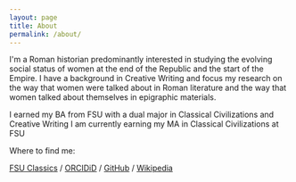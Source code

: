 ```yaml
---
layout: page
title: About
permalink: /about/
---
```


I'm a Roman historian predominantly interested in studying the evolving social status of women at the end of the Republic and the start of the Empire. I have a background in Creative Writing and focus my research on the way that women were talked about in Roman literature and the way that women talked about themselves in epigraphic materials.

I earned my BA from FSU with a dual major in Classical Civilizations and Creative Writing
I am currently earning my MA in Classical Civilizations at FSU

Where to find me:

[FSU Classics](https://classics.fsu.edu/people/graduate-students/grant) /
[ORCIDiD](https://orcid.org/0000-0002-4829-4592) /
[GitHub](https://github.com/CgrantClassics) /
[Wikipedia](https://en.wikipedia.org/wiki/Special:Contributions/Cgrant2021)


